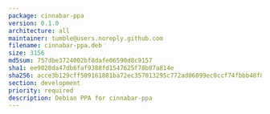 ```yaml
---
package: cinnabar-ppa
version: 0.1.0
architecture: all
maintainer: tumble@users.noreply.github.com
filename: cinnabar-ppa.deb
size: 3156
md5sum: 757dbe3724002bf8dafe06590d8c9157
sha1: ee9028da47db6faf9388fd1547625f78b87a814e
sha256: acce3b129cff509161881ba72ec357013295c772ad06099ec0ccf74fbbb48f81
section: development
priority: required
description: Debian PPA for cinnabar-ppa
---
```

